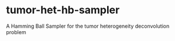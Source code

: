 tumor-het-hb-sampler
====================

A Hamming Ball Sampler for the tumor heterogeneity deconvolution problem
